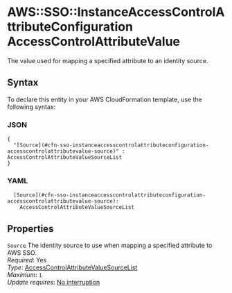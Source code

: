 # AWS::SSO::InstanceAccessControlAttributeConfiguration AccessControlAttributeValue<a name="aws-properties-sso-instanceaccesscontrolattributeconfiguration-accesscontrolattributevalue"></a>

The value used for mapping a specified attribute to an identity source\.

## Syntax<a name="aws-properties-sso-instanceaccesscontrolattributeconfiguration-accesscontrolattributevalue-syntax"></a>

To declare this entity in your AWS CloudFormation template, use the following syntax:

### JSON<a name="aws-properties-sso-instanceaccesscontrolattributeconfiguration-accesscontrolattributevalue-syntax.json"></a>

```
{
  "[Source](#cfn-sso-instanceaccesscontrolattributeconfiguration-accesscontrolattributevalue-source)" : AccessControlAttributeValueSourceList
}
```

### YAML<a name="aws-properties-sso-instanceaccesscontrolattributeconfiguration-accesscontrolattributevalue-syntax.yaml"></a>

```
  [Source](#cfn-sso-instanceaccesscontrolattributeconfiguration-accesscontrolattributevalue-source): 
    AccessControlAttributeValueSourceList
```

## Properties<a name="aws-properties-sso-instanceaccesscontrolattributeconfiguration-accesscontrolattributevalue-properties"></a>

`Source`  <a name="cfn-sso-instanceaccesscontrolattributeconfiguration-accesscontrolattributevalue-source"></a>
The identity source to use when mapping a specified attribute to AWS SSO\.  
*Required*: Yes  
*Type*: [AccessControlAttributeValueSourceList](aws-properties-sso-instanceaccesscontrolattributeconfiguration-accesscontrolattributevaluesourcelist.md)  
*Maximum*: `1`  
*Update requires*: [No interruption](https://docs.aws.amazon.com/AWSCloudFormation/latest/UserGuide/using-cfn-updating-stacks-update-behaviors.html#update-no-interrupt)